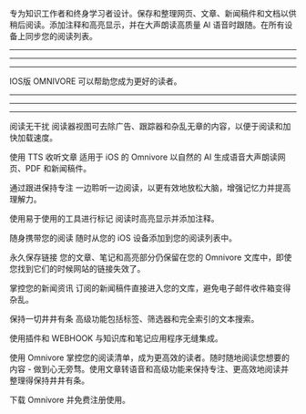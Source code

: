 专为知识工作者和终身学习者设计。保存和整理网页、文章、新闻稿件和文档以供稍后阅读。添加注释和高亮显示，并在大声朗读高质量 Al 语音时跟随。在所有设备上同步您的阅读列表。

------------------------------------
------------------------------------
------------------
IOS版 OMNIVORE 可以帮助您成为更好的读者。

------------------------------------
------------------------------------
------------------

阅读无干扰
阅读器视图可去除广告、跟踪器和杂乱无章的内容，以便于阅读和加快加载速度。


使用 TTS 收听文章
适用于 iOS 的 Omnivore 以自然的 AI 生成语音大声朗读网页、PDF 和新闻稿件。


通过跟进保持专注
一边聆听一边阅读，以更有效地放松大脑，增强记忆力并提高理解力。


使用易于使用的工具进行标记
阅读时高亮显示并添加注释。


随身携带您的阅读
随时从您的 iOS 设备添加到您的阅读列表中。


永久保存链接
您的文章、笔记和高亮部分仍保留在您的 Omnivore 文库中，即使您找到它们的时候网站的链接失效了。


掌控您的新闻资讯
订阅的新闻稿件直接进入您的文库，避免电子邮件收件箱变得杂乱。


保持一切井井有条
高级功能包括标签、筛选器和完全索引的文本搜索。


使用插件和 WEBHOOK
与知识库和笔记应用程序无缝集成。


使用 Omnivore 掌控您的阅读清单，成为更高效的读者。随时随地阅读您想要的内容 - 做到心无旁骛。使用文章转语音和高级功能来保持专注、更高效地阅读并整理得保持井井有条。


下载 Omnivore 并免费注册使用。
